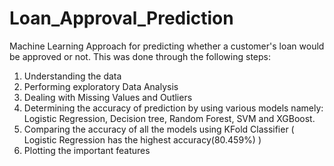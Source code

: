 # Loan_Approval_Prediction

Machine Learning Approach for predicting whether a customer's loan would be approved or not.
This was done through the following steps:
1. Understanding the data
2. Performing exploratory Data Analysis
3. Dealing with Missing Values and Outliers
4. Determining the accuracy of prediction by using various models namely: Logistic Regression, Decision tree, Random Forest, SVM and XGBoost.
5. Comparing the accuracy of all the models using KFold Classifier ( Logistic Regression has the highest accuracy(80.459%) )
6. Plotting the important features
